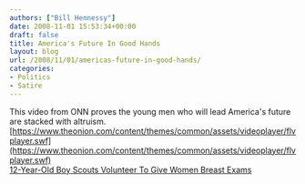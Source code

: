 ```yaml
---
authors: ["Bill Hennessy"]
date: 2008-11-01 15:53:34+00:00
draft: false
title: America's Future In Good Hands
layout: blog
url: /2008/11/01/americas-future-in-good-hands/
categories:
- Politics
- Satire
---
```


This video from ONN proves the young men who will lead America's future are stacked with altruism.
[https://www.theonion.com/content/themes/common/assets/videoplayer/flvplayer.swf](https://www.theonion.com/content/themes/common/assets/videoplayer/flvplayer.swf)  
[12-Year-Old Boy Scouts Volunteer To Give Women Breast Exams](https://www.theonion.com/content/video/12_year_old_boy_scouts_volunteer?utm_source=embedded_video)

